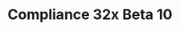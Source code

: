 ---
layout: post
title: Compliance 32x Beta 10
permalink: /compliance32x/B10
comments: true
comments-id: 1.16.5-32x-Beta-10
header-img: https://database.faithfulpack.net/images/website/posts/32x/B10.jpg

long_text: Hello everybody! Today we're bringing you a bit of a smaller update, but that is overshadowed by the significance of the changes and additions! On top of adding the spooky ravager, we've improved many commonly-seen textures, such as piglins, iron bars, purpur blocks or some mob effects. Additionally, we have finally fixed the incorrect scaling of the game mode switcher, a bug that was present in the pack since forever. And of course, our journey through Bedrock UI is still continuing.

main_changelog: changelogs/compliance32

downloads:
  - Java 1.16.5:
      GitHub: https://github.com/Faithful-Resource-Pack/Faithful-Java-32x/releases/download/beta-10/Compliance-32x-Java-Beta-10.zip
      CurseForge: https://www.curseforge.com/minecraft/texture-packs/compliance-32x/download/3341254
  - Bedrock 1.16.220:
      GitHub: https://github.com/Faithful-Resource-Pack/Faithful-Bedrock-32x/releases/download/beta-10/Compliance-32x-Bedrock-Beta-10.mcpack
---
